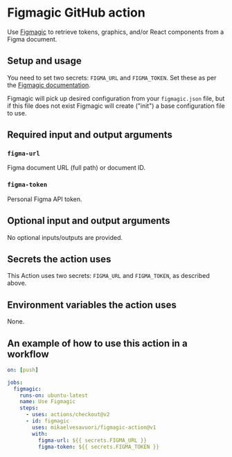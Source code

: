 # Figmagic GitHub action

Use [Figmagic](https://github.com/mikaelvesavuori/figmagic) to retrieve tokens, graphics, and/or React components from a Figma document.

## Setup and usage

You need to set two secrets: `FIGMA_URL` and `FIGMA_TOKEN`. Set these as per the [Figmagic documentation](https://github.com/mikaelvesavuori/figmagic#running-figmagic).

Figmagic will pick up desired configuration from your `figmagic.json` file, but if this file does not exist Figmagic will create ("init") a base configuration file to use.

## Required input and output arguments

### `figma-url`

Figma document URL (full path) or document ID.

### `figma-token`

Personal Figma API token.

## Optional input and output arguments

No optional inputs/outputs are provided.

## Secrets the action uses

This Action uses two secrets: `FIGMA_URL` and `FIGMA_TOKEN`, as described above.

## Environment variables the action uses

None.

## An example of how to use this action in a workflow

```yml
on: [push]

jobs:
  figmagic:
    runs-on: ubuntu-latest
    name: Use Figmagic
    steps:
      - uses: actions/checkout@v2
      - id: figmagic
        uses: mikaelvesavuori/figmagic-action@v1
        with:
          figma-url: ${{ secrets.FIGMA_URL }}
          figma-token: ${{ secrets.FIGMA_TOKEN }}
```
